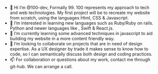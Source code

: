 - 👋 Hi I’m @100-dev, Formally 99. 100 represents my approach to tech and web technologies. My first project will be to recreate my website from scratch, using the languages Html, CSS & Javascript.
- 👀 I’m interested in learning new languages such as Ruby/Ruby on rails. Python and newer languages like , Swift & React.js.
- 🌱 I’m currently learning some advanced techniques in javascript to aid building my website in a more content friendly way.
- 💞️ I’m looking to collaborate on projects that are in need of design expertise. As a UX designer by trade it makes sense to know how to code, so I can semantically discuss both design and coding practices.
- 📫 For collaboration or questions about my work, contact me through git-hub. We can arrange a call. 

<!---
100-dev/100-dev is a ✨ special ✨ repository because its `README.md` (this file) appears on your GitHub profile.
You can click the Preview link to take a look at your changes.
--->
